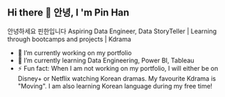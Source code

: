 ## Hi there 👋 안녕, I 'm Pin Han 
안녕하세요 핀한입니다
Aspiring Data Engineer, Data StoryTeller | Learning through bootcamps and projects | Kdrama 

- 🔭 I’m currently working on my portfolio
- 🌱 I’m currently learning Data Engineering, Power BI, Tableau
- ⚡ Fun fact: When I am not working on my portfolio, I will either be on Disney+ or Netflix watching Korean dramas. My favourite Kdrama is "Moving". I am also learning Korean language during my free time! 

